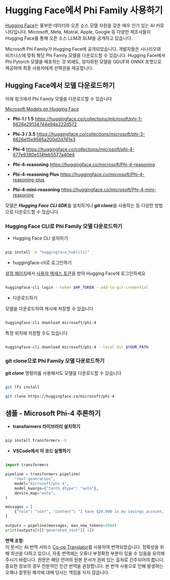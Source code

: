 <!--
CO_OP_TRANSLATOR_METADATA:
{
  "original_hash": "624fe133fba62773979d45f54519f7bb",
  "translation_date": "2025-07-16T18:51:11+00:00",
  "source_file": "md/01.Introduction/02/01.HF.md",
  "language_code": "ko"
}
-->
# **Hugging Face에서 Phi Family 사용하기**


[Hugging Face](https://huggingface.co/)는 풍부한 데이터와 오픈 소스 모델 자원을 갖춘 매우 인기 있는 AI 커뮤니티입니다. Microsoft, Meta, Mistral, Apple, Google 등 다양한 제조사들이 Hugging Face를 통해 오픈 소스 LLM과 SLM을 공개하고 있습니다.

Microsoft Phi Family가 Hugging Face에 공개되었습니다. 개발자들은 시나리오와 비즈니스에 맞춰 해당 Phi Family 모델을 다운로드할 수 있습니다. Hugging Face에서 Phi Pytorch 모델을 배포하는 것 외에도, 양자화된 모델을 GGUF와 ONNX 포맷으로 제공하여 최종 사용자에게 선택권을 제공합니다.


## **Hugging Face에서 모델 다운로드하기**

아래 링크에서 Phi Family 모델을 다운로드할 수 있습니다

[Microsoft Models on Hugging Face](https://huggingface.co/microsoft)

-  **Phi-1 / 1.5** https://huggingface.co/collections/microsoft/phi-1-6626e29134744e94e222d572

-  **Phi-3 / 3.5** https://huggingface.co/collections/microsoft/phi-3-6626e15e9585a200d2d761e3

-  **Phi-4** https://huggingface.co/collections/microsoft/phi-4-677e9380e514feb5577a40e4

- **Phi-4-reasoning** https://huggingface.co/microsoft/Phi-4-reasoning

- **Phi-4-reasoning Plus** https://huggingface.co/microsoft/Phi-4-reasoning-plus 

- **Phi-4-mini-reasoning** https://huggingface.co/microsoft/Phi-4-mini-reasoning

모델은 ***Hugging Face CLI SDK***를 설치하거나 ***git clone***을 사용하는 등 다양한 방법으로 다운로드할 수 있습니다.

### **Hugging Face CLI로 Phi Family 모델 다운로드하기**

- Hugging Face CLI 설치하기

```bash

pip install -U "huggingface_hub[cli]"

```

- huggingface-cli로 로그인하기

[설정 페이지](https://huggingface.co/settings/tokens)에서 [사용자 액세스 토큰](https://huggingface.co/docs/hub/security-tokens)을 받아 Hugging Face에 로그인하세요


```bash

huggingface-cli login --token $HF_TOKEN --add-to-git-credential

```

- 다운로드하기


모델을 다운로드하여 캐시에 저장할 수 있습니다

```bash

huggingface-cli download microsoft/phi-4

```

특정 위치에 저장할 수도 있습니다


```bash

huggingface-cli download microsoft/phi-4 --local-dir $YOUR_PATH

```


### **git clone으로 Phi Family 모델 다운로드하기**

***git clone*** 명령어를 사용해서도 모델을 다운로드할 수 있습니다

```bash

git lfs install

git clone https://huggingface.co/microsoft/phi-4

```

## **샘플 - Microsoft Phi-4 추론하기**

- **transformers 라이브러리 설치하기**

```bash

pip install transformers -U

```

- **VSCode에서 이 코드 실행하기**

```python

import transformers

pipeline = transformers.pipeline(
    "text-generation",
    model="microsoft/phi-4",
    model_kwargs={"torch_dtype": "auto"},
    device_map="auto",
)

messages = [
    {"role": "user", "content": "I have $20,000 in my savings account, where I receive a 4% profit per year and payments twice a year. Can you please tell me how long it will take for me to become a millionaire? Also, can you please explain the math step by step as if you were explaining it to an uneducated person?"},
]

outputs = pipeline(messages, max_new_tokens=2048)
print(outputs[0]["generated_text"][-1])

```

**면책 조항**:  
이 문서는 AI 번역 서비스 [Co-op Translator](https://github.com/Azure/co-op-translator)를 사용하여 번역되었습니다. 정확성을 위해 최선을 다하고 있으나, 자동 번역에는 오류나 부정확한 부분이 있을 수 있음을 유의해 주시기 바랍니다. 원문은 해당 언어의 원본 문서가 권위 있는 출처로 간주되어야 합니다. 중요한 정보의 경우 전문적인 인간 번역을 권장합니다. 본 번역 사용으로 인해 발생하는 오해나 잘못된 해석에 대해 당사는 책임을 지지 않습니다.